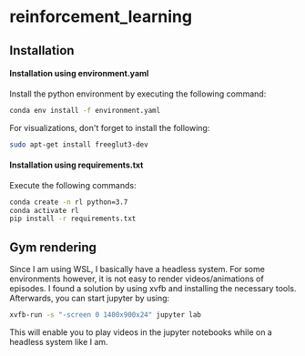 # reinforcement_learning


## Installation

#### Installation using environment.yaml
Install the python environment by executing the following command:
```bash
conda env install -f environment.yaml
```
For visualizations, don't forget to install the following:
```bash
sudo apt-get install freeglut3-dev
```

#### Installation using requirements.txt
Execute the following commands:
```bash
conda create -n rl python=3.7
conda activate rl
pip install -r requirements.txt
```


## Gym rendering
Since I am using WSL, I basically have a headless system. For some environments however,
it is not easy to render videos/animations of episodes. I found a solution by using xvfb
and installing the necessary tools. Afterwards, you can start jupyter by using:
```bash
xvfb-run -s "-screen 0 1400x900x24" jupyter lab
```
This will enable you to play videos in the jupyter notebooks while on a headless system
like I am.

